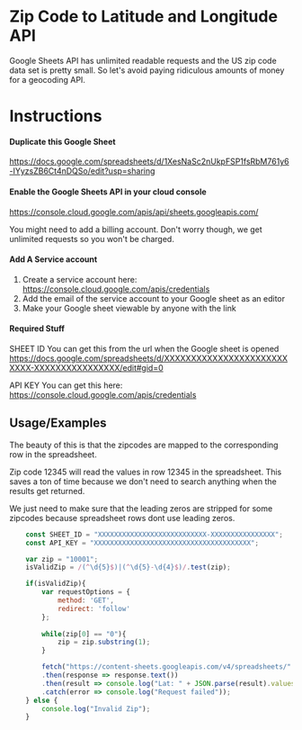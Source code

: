 
# Zip Code to Latitude and Longitude API

Google Sheets API has unlimited readable requests and the US zip code data set is pretty small.
So let's avoid paying ridiculous amounts of money for a geocoding API.


#  Instructions
#### Duplicate this Google Sheet
https://docs.google.com/spreadsheets/d/1XesNaSc2nUkpFSP1fsRbM761y6-IYyzsZB6Ct4nDQSo/edit?usp=sharing

#### Enable the Google Sheets API in your cloud console
https://console.cloud.google.com/apis/api/sheets.googleapis.com/

You might need to add a billing account.  Don't worry though, we get unlimited requests so you won't be charged.


#### Add A Service account
1.  Create a service account here: https://console.cloud.google.com/apis/credentials
2.  Add the email of the service account to your Google sheet as an editor
3.  Make your Google sheet viewable by anyone with the link

#### Required Stuff

SHEET ID
You can get this from the url when the Google sheet is opened
https://docs.google.com/spreadsheets/d/XXXXXXXXXXXXXXXXXXXXXXXXXXX-XXXXXXXXXXXXXXXX/edit#gid=0

API KEY
You can get this here: https://console.cloud.google.com/apis/credentials

## Usage/Examples
The beauty of this is that the zipcodes are mapped to the corresponding row in the spreadsheet. 

Zip code 12345 will read the values in row 12345 in the spreadsheet.  This saves a ton of time because we don't need to search anything when the results get returned.

We just need to make sure that the leading zeros are stripped for some zipcodes because spreadsheet rows dont use leading zeros.

```javascript
    const SHEET_ID = "XXXXXXXXXXXXXXXXXXXXXXXXXXX-XXXXXXXXXXXXXXXX";
    const API_KEY = "XXXXXXXXXXXXXXXXXXXXXXXXXXXXXXXXXXXXXXX";

    var zip = "10001";
    isValidZip = /(^\d{5}$)|(^\d{5}-\d{4}$)/.test(zip);

    if(isValidZip){
        var requestOptions = {
            method: 'GET',
            redirect: 'follow'
        };
        
        while(zip[0] == "0"){
            zip = zip.substring(1);
        }        

        fetch("https://content-sheets.googleapis.com/v4/spreadsheets/" + SHEET_ID + "/values/Zip%20Codes!A" + zip + "%3AB" + zip + "?key=" + API_KEY, requestOptions)
        .then(response => response.text())
        .then(result => console.log("Lat: " + JSON.parse(result).values[0][0] + "<br>Lng: " + JSON.parse(result).values[0][1]))
        .catch(error => console.log("Request failed"));
    } else {
        console.log("Invalid Zip");
    }
```

